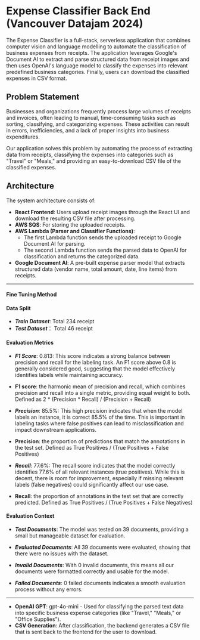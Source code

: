 # Expense Classifier Back End (Vancouver Datajam 2024)

The Expense Classifier is a full-stack, serverless application that combines computer vision and language modelling to automate the classification of business expenses from receipts. The application leverages Google's Document AI to extract and parse structured data from receipt images and then uses OpenAI's language model to classify the expenses into relevant predefined business categories. Finally, users can download the classified expenses in CSV format.

## Problem Statement

Businesses and organizations frequently process large volumes of receipts and invoices, often leading to manual, time-consuming tasks such as sorting, classifying, and categorizing expenses. These activities can result in errors, inefficiencies, and a lack of proper insights into business expenditures.

Our application solves this problem by automating the process of extracting data from receipts, classifying the expenses into categories such as "Travel" or "Meals," and providing an easy-to-download CSV file of the classified expenses.

## Architecture

The system architecture consists of:

- **React Frontend**: Users upload receipt images through the React UI and download the resulting CSV file after processing.
- **AWS SQS**: For storing the uploaded receipts.
- **AWS Lambda (Parser and Classifier Functions)**: 
  - The first Lambda function sends the uploaded receipt to Google Document AI for parsing.
  - The second Lambda function sends the parsed data to OpenAI for classification and returns the categorized data.
- **Google Document AI**: A pre-built expense parser model that extracts structured data (vendor name, total amount, date, line items) from receipts.
-------------------------------------------------------------------------------------------------------------------------------------
#### Fine Tuning Method

#### Data Split
- ***Train Dataset***: Total 234 receipt
- ***Test Dataset***： Total 46 receipt
  
#### Evaluation Metrics
- ***F1 Score***: 0.813: This score indicates a strong balance between precision and recall for the labeling task. An F1 score above 0.8 is generally considered good, suggesting that the model effectively identifies labels while maintaining accuracy.
- ****F1 score****: the harmonic mean of precision and recall, which combines precision and recall into a single metric, providing equal weight to both. Defined as 2 * (Precision * Recall) / (Precision + Recall)


- ***Precision***: 85.5%: This high precision indicates that when the model labels an instance, it is correct 85.5% of the time. This is important in labeling tasks where false positives can lead to misclassification and impact downstream applications.
- ****Precision****: the proportion of predictions that match the annotations in the test set. Defined as True Positives / (True Positives + False Positives)

- ***Recall***: 77.6%: The recall score indicates that the model correctly identifies 77.6% of all relevant instances (true positives). While this is decent, there is room for improvement, especially if missing relevant labels (false negatives) could significantly affect our use case.
- ****Recall****: the proportion of annotations in the test set that are correctly predicted. Defined as True Positives / (True Positives + False Negatives)
  
#### Evaluation Context
- ***Test Documents***: The model was tested on 39 documents, providing a small but manageable dataset for evaluation.

- ***Evaluated Documents***: All 39 documents were evaluated, showing that there were no issues with the dataset.

- ***Invalid Documents***: With 0 invalid documents, this means all our documents were formatted correctly and usable for the model.

- ***Failed Documents***: 0 failed documents indicates a smooth evaluation process without any errors.

-------------------------------------------------------------------------------------------------------------------------------------
- **OpenAI GPT**: gpt-4o-mini - Used for classifying the parsed text data into specific business expense categories (like "Travel," "Meals," or "Office Supplies").
- **CSV Generation**: After classification, the backend generates a CSV file that is sent back to the frontend for the user to download.




